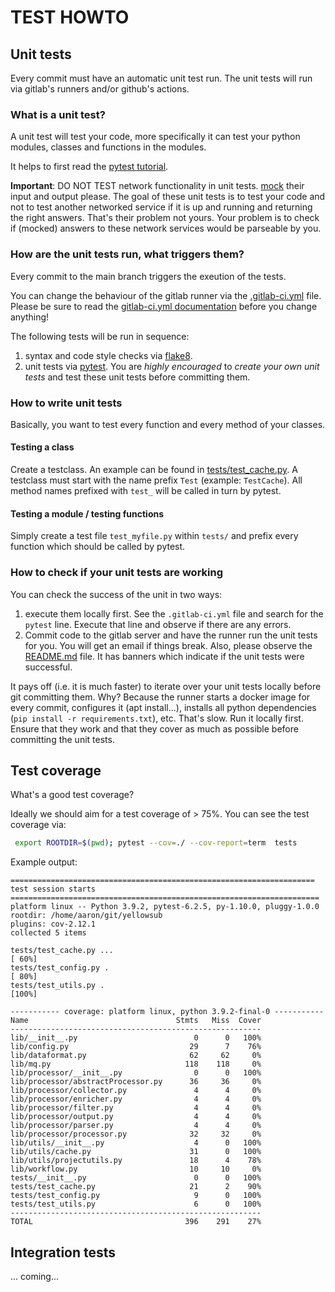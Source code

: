 # TEST HOWTO

## Unit tests

Every commit must have an automatic unit test run.
The unit tests will run via gitlab's runners and/or github's actions.

### What is a unit test?

A unit test will test your code, more specifically it can test your python modules,
classes and functions in the modules.

It helps to first read the [pytest tutorial](https://docs.pytest.org/en/6.2.x/contents.html).

**Important**: DO NOT TEST network functionality in unit tests. [mock](https://changhsinlee.com/pytest-mock/) their input and output please.
The goal of these unit tests is to test your code and not to test another networked service if it is up and running and returning the right answers.
That's their problem not yours. Your problem is to check if (mocked) answers to these network services would be parseable by you.

### How are the unit tests run, what triggers them?

Every commit to the main branch triggers the exeution of the tests.

You can change the behaviour of the gitlab runner via the [.gitlab-ci.yml](/.gitlab-ci.yml)
file. Please be sure to read the [gitlab-ci.yml documentation](https://docs.gitlab.com/ee/ci/yaml/) before you change anything!

The following tests will be run in sequence:
1. syntax and code style checks via [flake8](https://flake8.pycqa.org/en/latest/). 
2. unit tests via [pytest](https://docs.pytest.org/en/6.2.x/). You are *highly encouraged* to *create your own unit tests* and test these unit tests before committing them.


### How to write unit tests

Basically, you want to test every function and every method of your classes.

#### Testing a class

Create a testclass. An example can be found in [tests/test_cache.py](/tests/test_cache.py). 
A testclass must start with the name prefix ``Test`` (example: ``TestCache``). 
All method names prefixed with ``test_`` will be called in turn by pytest.

#### Testing a module / testing functions

Simply create a test file ``test_myfile.py`` within ``tests/`` and prefix every 
function which should be called by pytest.


### How to check if your unit tests are working

You can check the success of the unit in two ways:

1. execute them locally first. See the ``.gitlab-ci.yml`` file and search for the ``pytest`` line. Execute that line and observe if there are any errors.
2. Commit code to the gitlab server and have the runner run the unit tests for you. You will get an email if things break. Also, please observe the [README.md](/README.md) file. It has banners which indicate if the unit tests were successful.

It pays off (i.e. it is much faster) to iterate over your unit tests locally before git committing them.
Why? Because the runner starts a docker image for every commit, configures it (apt install...), installs all
python dependencies (``pip install -r requirements.txt``), etc. That's slow.
Run it locally first. 
Ensure that they work and that they cover as much as possible before committing the unit tests.

## Test coverage
What's a good test coverage?

Ideally we should aim for a test coverage of > 75%. 
You can see the test coverage via:

```bash
 export ROOTDIR=$(pwd); pytest --cov=./ --cov-report=term  tests
```

Example output:

```
==================================================================== test session starts =====================================================================
platform linux -- Python 3.9.2, pytest-6.2.5, py-1.10.0, pluggy-1.0.0
rootdir: /home/aaron/git/yellowsub
plugins: cov-2.12.1
collected 5 items                                                                                                                                            

tests/test_cache.py ...                                                                                                                                [ 60%]
tests/test_config.py .                                                                                                                                 [ 80%]
tests/test_utils.py .                                                                                                                                  [100%]

----------- coverage: platform linux, python 3.9.2-final-0 -----------
Name                                 Stmts   Miss  Cover
--------------------------------------------------------
lib/__init__.py                          0      0   100%
lib/config.py                           29      7    76%
lib/dataformat.py                       62     62     0%
lib/mq.py                              118    118     0%
lib/processor/__init__.py                0      0   100%
lib/processor/abstractProcessor.py      36     36     0%
lib/processor/collector.py               4      4     0%
lib/processor/enricher.py                4      4     0%
lib/processor/filter.py                  4      4     0%
lib/processor/output.py                  4      4     0%
lib/processor/parser.py                  4      4     0%
lib/processor/processor.py              32     32     0%
lib/utils/__init__.py                    4      0   100%
lib/utils/cache.py                      31      0   100%
lib/utils/projectutils.py               18      4    78%
lib/workflow.py                         10     10     0%
tests/__init__.py                        0      0   100%
tests/test_cache.py                     21      2    90%
tests/test_config.py                     9      0   100%
tests/test_utils.py                      6      0   100%
--------------------------------------------------------
TOTAL                                  396    291    27%
```
## Integration tests

... coming...